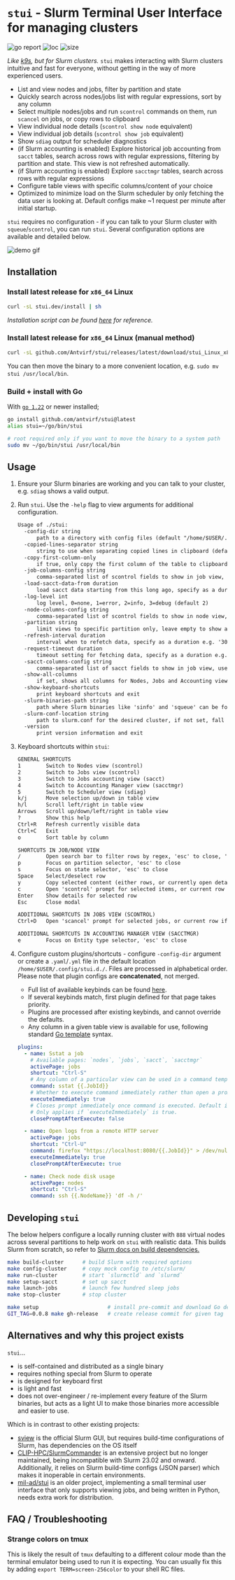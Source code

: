 # `stui` - Slurm Terminal User Interface for managing clusters

![go report](https://goreportcard.com/badge/github.com/antvirf/stui)
![loc](https://img.shields.io/badge/lines%20of%20code-3990-blue)
![size](https://img.shields.io/badge/binary%20size-5%2E4M-blue)

*Like [k9s](https://k9scli.io/), but for Slurm clusters.* `stui` makes interacting with Slurm clusters intuitive and fast for everyone, without getting in the way of more experienced users.

- List and view nodes and jobs, filter by partition and state
- Quickly search across nodes/jobs list with regular expressions, sort by any column
- Select multiple nodes/jobs and run `scontrol` commands on them, run `scancel` on jobs, or copy rows to clipboard
- View individual node details (`scontrol show node` equivalent)
- View individual job details (`scontrol show job` equivalent)
- Show `sdiag` output for scheduler diagnostics
- (if Slurm accounting is enabled) Explore historical job accounting from `sacct` tables, search across rows with regular expressions, filtering by partition and state. This view is not refreshed automatically.
- (if Slurm accounting is enabled) Explore `sacctmgr` tables, search across rows with regular expressions
- Configure table views with specific columns/content of your choice
- Optimized to minimize load on the Slurm scheduler by only fetching the data user is looking at. Default configs make ~1 request per minute after initial startup.

`stui` requires no configuration - if you can talk to your Slurm cluster with `squeue`/`scontrol`, you can run `stui`. Several configuration options are available and detailed below.

![demo gif](./assets/demo.gif)

## Installation

### Install latest release for `x86_64` Linux

```bash
curl -sL stui.dev/install | sh 
```

*Installation script can be found [here](./docs/public/install) for reference.*

### Install latest release for `x86_64` Linux (manual method)

```bash
curl -sL github.com/Antvirf/stui/releases/latest/download/stui_Linux_x86_64.tar.gz | tar xzv stui
```

You can then move the binary to a more convenient location, e.g. `sudo mv stui /usr/local/bin`.

### Build + install with Go

With [`go 1.22`](https://go.dev/doc/install) or newer installed;

```bash
go install github.com/antvirf/stui@latest
alias stui=~/go/bin/stui

# root required only if you want to move the binary to a system path
sudo mv ~/go/bin/stui /usr/local/bin
```

## Usage

1. Ensure your Slurm binaries are working and you can talk to your cluster, e.g. `sdiag` shows a valid output.

2. Run `stui`. Use the `-help` flag to view arguments for additional configuration.

    <!-- REPLACE_START -->
    ```txt
    Usage of ./stui:
      -config-dir string
          path to a directory with config files (default "/home/$USER/.config/stui.d/")
      -copied-lines-separator string
          string to use when separating copied lines in clipboard (default "\n")
      -copy-first-column-only
          if true, only copy the first column of the table to clipboard when copying (default true)
      -job-columns-config string
          comma-separated list of scontrol fields to show in job view, use '//' to combine columns. 'JobId', 'Partitions' and 'JobState' are always shown. (default "UserId,JobName,RunTime,NodeList,QOS,NumCPUs,Mem")
      -load-sacct-data-from duration
          load sacct data starting from this long ago, specify as a duration, e.g. '1h', '2h'. This can be very slow on busy clusters, so use with caution. Set to 0 to not load any data from sacct. (default 30m0s)
      -log-level int
          log level, 0=none, 1=error, 2=info, 3=debug (default 2)
      -node-columns-config string
          comma-separated list of scontrol fields to show in node view, use '//' to combine columns. 'NodeName', 'Partition' and 'State' are always shown. (default "CPULoad//CPUAlloc//CPUTot,AllocMem//RealMemory,CfgTRES,Reason,Boards")
      -partition string
          limit views to specific partition only, leave empty to show all partitions
      -refresh-interval duration
          interval when to refetch data, specify as a duration e.g. '300ms', '1s', '2m' (default 1m0s)
      -request-timeout duration
          timeout setting for fetching data, specify as a duration e.g. '300ms', '1s', '2m' (default 5s)
      -sacct-columns-config string
          comma-separated list of sacct fields to show in job view, use '//' to combine columns. 'JobIDRaw', 'Partitions' and 'State' are always shown. (default "QOS,Account,User,JobName,NodeList,ReqCPUS//AllocCPUS,ReqMem,Elapsed,ExitCode,ReqTRES,AllocTRES,Comment,SubmitLine")
      -show-all-columns
          if set, shows all columns for Nodes, Jobs and Accounting view Jobs, overriding other specific config
      -show-keyboard-shortcuts
          print keyboard shortcuts and exit
      -slurm-binaries-path string
          path where Slurm binaries like 'sinfo' and 'squeue' can be found, if not in $PATH
      -slurm-conf-location string
          path to slurm.conf for the desired cluster, if not set, fall back to SLURM_CONF env var or configless lookup if not set
      -version
          print version information and exit
    ```
    <!-- REPLACE_END -->

3. Keyboard shortcuts within `stui`:

    <!-- REPLACE_SHORTCUTS_START -->
    ```txt
    GENERAL SHORTCUTS
    1        Switch to Nodes view (scontrol)
    2        Switch to Jobs view (scontrol)
    3        Switch to Jobs accounting view (sacct)
    4        Switch to Accounting Manager view (sacctmgr)
    5        Switch to Scheduler view (sdiag)
    k/j      Move selection up/down in table view
    h/l      Scroll left/right in table view
    Arrows   Scroll up/down/left/right in table view
    ?        Show this help
    Ctrl+R   Refresh currently visible data
    Ctrl+C   Exit
    o        Sort table by column
    
    SHORTCUTS IN JOB/NODE VIEW
    /        Open search bar to filter rows by regex, 'esc' to close, 'enter' to go back to table
    p        Focus on partition selector, 'esc' to close
    s        Focus on state selector, 'esc' to close
    Space    Select/deselect row
    y        Copy selected content (either rows, or currently open details) to clipboard
    c        Open 'scontrol' prompt for selected items, or current row if no selection (opens prompt)
    Enter    Show details for selected row
    Esc      Close modal
    
    ADDITIONAL SHORTCUTS IN JOBS VIEW (SCONTROL)
    Ctrl+D   Open 'scancel' prompt for selected jobs, or current row if no selection
    
    ADDITIONAL SHORTCUTS IN ACCOUNTING MANAGER VIEW (SACCTMGR)
    e        Focus on Entity type selector, 'esc' to close
    ```
    <!-- REPLACE_SHORTCUTS_END -->

4. Configure custom plugins/shortcuts - configure `-config-dir` argument or create a `.yaml`/`.yml` file in the default location `/home/$USER/.config/stui.d./`. Files are processed in alphabetical order. Please note that plugin configs are **concatenated**, not merged.

    - Full list of available keybinds can be found [here](https://github.com/gdamore/tcell/blob/781586687ddb57c9d44727dc9320340c4d049b11/key.go#L83-L202).
    - If several keybinds match, first plugin defined for that page takes priority.
    - Plugins are processed after existing keybinds, and cannot override the defaults.
    - Any column in a given table view is available for use, following standard [Go template](https://pkg.go.dev/text/template) syntax.

    <!-- REPLACE_CONFIG_EXAMPLE_START -->
    ```yaml
    plugins:
      - name: Sstat a job
        # Available pages: `nodes`, `jobs`, `sacct`, `sacctmgr`
        activePage: jobs
        shortcut: "Ctrl-S"
        # Any column of a particular view can be used in a command template
        command: sstat {{.JobId}}
        # Whether to execute command immediately rather than open a prompt. Default is false.
        executeImmediately: true
        # Closes prompt immediately once command is executed. Default is false.
        # Only applies if `executeImmediately` is true.
        closePromptAfterExecute: false
    
      - name: Open logs from a remote HTTP server
        activePage: jobs
        shortcut: "Ctrl-U"
        command: firefox "https://localhost:8080/{{.JobId}}" > /dev/null &
        executeImmediately: true
        closePromptAfterExecute: true
    
      - name: Check node disk usage
        activePage: nodes
        shortcut: "Ctrl-S"
        command: ssh {{.NodeName}} 'df -h /'
    ```
    <!-- REPLACE_CONFIG_EXAMPLE_END -->

## Developing `stui`

The below helpers configure a locally running cluster with `888` virtual nodes across several partitions to help work on `stui` with realistic data. This builds Slurm from scratch, so refer to [Slurm docs on build dependencies.](https://slurm.schedmd.com/quickstart_admin.html#manual_build)

```bash
make build-cluster      # build Slurm with required options
make config-cluster     # copy mock config to /etc/slurm/
make run-cluster        # start `slurmctld` and `slurmd`
make setup-sacct        # set up sacct
make launch-jobs        # launch few hundred sleep jobs
make stop-cluster       # stop cluster

make setup                      # install pre-commit and download Go deps
GIT_TAG=0.0.8 make gh-release   # create release commit for given tag
```

## Alternatives and why this project exists

`stui`...

- is self-contained and distributed as a single binary
- requires nothing special from Slurm to operate
- is designed for keyboard first
- is light and fast
- does not over-engineer / re-implement every feature of the Slurm binaries, but acts as a light UI to make those binaries more accessible and easier to use.

Which is in contrast to other existing projects:

- [sview](https://slurm.schedmd.com/sview.html) is the official Slurm GUI, but requires build-time configurations of Slurm, has dependencies on the OS itself
- [CLIP-HPC/SlurmCommander](https://github.com/CLIP-HPC/SlurmCommander) is an extensive project but no longer maintained, being incompatible with Slurm 23.02 and onward. Additionally, it relies on Slurm build-time configs (JSON parser) which makes it inoperable in certain environments.
- [mil-ad/stui](https://github.com/mil-ad/stui) is an older project, implementing a small terminal user interface that only supports viewing jobs, and being written in Python, needs extra work for distribution.

## FAQ / Troubleshooting

### Strange colors on tmux

This is likely the result of `tmux` defaulting to a different colour mode than the terminal emulator being used to run it is expecting. You can usually fix this by adding `export TERM=screen-256color` to your shell RC files.
